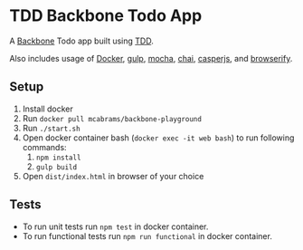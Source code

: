# TDD Backbone Todo App

A [Backbone](http://backbonejs.org/) Todo app built using [TDD](https://en.wikipedia.org/wiki/Test-driven_development).

Also includes usage of [Docker](https://www.docker.com/), [gulp](http://gulpjs.com/),
[mocha](https://mochajs.org/), [chai](http://chaijs.com/), [casperjs](http://casperjs.org/),
and [browserify](http://browserify.org/).

## Setup

1. Install docker
2. Run `docker pull mcabrams/backbone-playground`
3. Run `./start.sh`
4. Open docker container bash (`docker exec -it web bash`) to run following commands:
    1. `npm install`
    2. `gulp build`
6. Open `dist/index.html` in browser of your choice

## Tests

- To run unit tests run `npm test` in docker container.
- To run functional tests run `npm run functional` in docker container.

